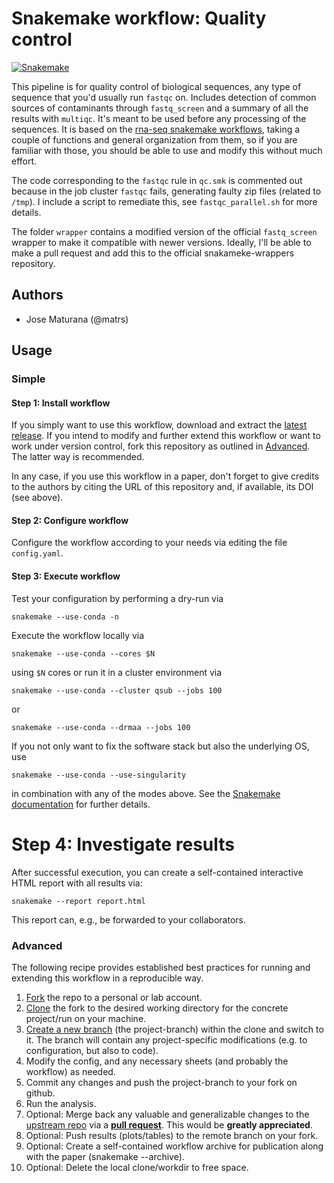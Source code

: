 # Snakemake workflow: Quality control

[![Snakemake](https://img.shields.io/badge/snakemake-≥5.4.1-brightgreen.svg)](https://snakemake.bitbucket.io)

This pipeline is for quality control of biological sequences, any type of sequence that 
you'd usually run `fastqc` on. Includes detection of common sources of contaminants 
through `fastq_screen` and a summary of all the results with `multiqc`. It's meant to be
used before any processing of the sequences. It is based on the 
[rna-seq snakemake workflows](https://github.com/snakemake-workflows),
taking a couple of functions and general organization from them, so if you are familiar 
with those, you should be able to use and modify this without much effort.

The code corresponding to the `fastqc` rule in `qc.smk` is commented out because in the
job cluster `fastqc` fails, generating faulty zip files (related to `/tmp`). I include a script to 
remediate this, see `fastqc_parallel.sh` for more details. 

The folder `wrapper` contains a modified version of the official `fastq_screen` wrapper 
to make it compatible with newer versions. Ideally, I'll be able to make a pull request 
and add this to the official snakameke-wrappers repository.

## Authors

* Jose Maturana (@matrs)

## Usage

### Simple

#### Step 1: Install workflow

If you simply want to use this workflow, download and extract the [latest release](https://github.com/snakemake-workflows/Quality_control/releases).
If you intend to modify and further extend this workflow or want to work under version control, fork this repository as outlined in [Advanced](#advanced). The latter way is recommended.

In any case, if you use this workflow in a paper, don't forget to give credits to the authors by citing the URL of this repository and, if available, its DOI (see above).

#### Step 2: Configure workflow

Configure the workflow according to your needs via editing the file `config.yaml`.

#### Step 3: Execute workflow

Test your configuration by performing a dry-run via

    snakemake --use-conda -n

Execute the workflow locally via

    snakemake --use-conda --cores $N

using `$N` cores or run it in a cluster environment via

    snakemake --use-conda --cluster qsub --jobs 100

or

    snakemake --use-conda --drmaa --jobs 100

If you not only want to fix the software stack but also the underlying OS, use

    snakemake --use-conda --use-singularity

in combination with any of the modes above.
See the [Snakemake documentation](https://snakemake.readthedocs.io/en/stable/executable.html) for further details.

# Step 4: Investigate results

After successful execution, you can create a self-contained interactive HTML report with all results via:

    snakemake --report report.html

This report can, e.g., be forwarded to your collaborators.

### Advanced

The following recipe provides established best practices for running and extending this workflow in a reproducible way.

1. [Fork](https://help.github.com/en/articles/fork-a-repo) the repo to a personal or lab account.
2. [Clone](https://help.github.com/en/articles/cloning-a-repository) the fork to the desired working directory for the concrete project/run on your machine.
3. [Create a new branch](https://git-scm.com/docs/gittutorial#_managing_branches) (the project-branch) within the clone and switch to it. The branch will contain any project-specific modifications (e.g. to configuration, but also to code).
4. Modify the config, and any necessary sheets (and probably the workflow) as needed.
5. Commit any changes and push the project-branch to your fork on github.
6. Run the analysis.
7. Optional: Merge back any valuable and generalizable changes to the [upstream repo](https://github.com/snakemake-workflows/Quality_control) via a [**pull request**](https://help.github.com/en/articles/creating-a-pull-request). This would be **greatly appreciated**.
8. Optional: Push results (plots/tables) to the remote branch on your fork.
9. Optional: Create a self-contained workflow archive for publication along with the paper (snakemake --archive).
10. Optional: Delete the local clone/workdir to free space.


